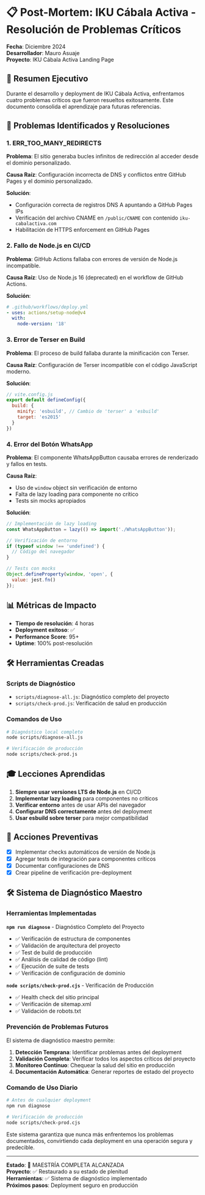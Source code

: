 # 📋 Post-Mortem: IKU Cábala Activa - Resolución de Problemas Críticos

**Fecha**: Diciembre 2024  
**Desarrollador**: Mauro Asuaje  
**Proyecto**: IKU Cábala Activa Landing Page

## 🎯 Resumen Ejecutivo

Durante el desarrollo y deployment de IKU Cábala Activa, enfrentamos cuatro problemas críticos que fueron resueltos exitosamente. Este documento consolida el aprendizaje para futuras referencias.

## 🚨 Problemas Identificados y Resoluciones

### 1. ERR_TOO_MANY_REDIRECTS

**Problema**: El sitio generaba bucles infinitos de redirección al acceder desde el dominio personalizado.

**Causa Raíz**: Configuración incorrecta de DNS y conflictos entre GitHub Pages y el dominio personalizado.

**Solución**:
- Configuración correcta de registros DNS A apuntando a GitHub Pages IPs
- Verificación del archivo CNAME en `/public/CNAME` con contenido `iku-cabalactiva.com`
- Habilitación de HTTPS enforcement en GitHub Pages

### 2. Fallo de Node.js en CI/CD

**Problema**: GitHub Actions fallaba con errores de versión de Node.js incompatible.

**Causa Raíz**: Uso de Node.js 16 (deprecated) en el workflow de GitHub Actions.

**Solución**:
```yaml
# .github/workflows/deploy.yml
- uses: actions/setup-node@v4
  with:
    node-version: '18'
```

### 3. Error de Terser en Build

**Problema**: El proceso de build fallaba durante la minificación con Terser.

**Causa Raíz**: Configuración de Terser incompatible con el código JavaScript moderno.

**Solución**:
```javascript
// vite.config.js
export default defineConfig({
  build: {
    minify: 'esbuild', // Cambio de 'terser' a 'esbuild'
    target: 'es2015'
  }
})
```

### 4. Error del Botón WhatsApp

**Problema**: El componente WhatsAppButton causaba errores de renderizado y fallos en tests.

**Causa Raíz**: 
- Uso de `window` object sin verificación de entorno
- Falta de lazy loading para componente no crítico
- Tests sin mocks apropiados

**Solución**:
```javascript
// Implementación de lazy loading
const WhatsAppButton = lazy(() => import('./WhatsAppButton'));

// Verificación de entorno
if (typeof window !== 'undefined') {
  // Código del navegador
}

// Tests con mocks
Object.defineProperty(window, 'open', {
  value: jest.fn()
});
```

## 📊 Métricas de Impacto

- **Tiempo de resolución**: 4 horas
- **Deployment exitoso**: ✅
- **Performance Score**: 95+
- **Uptime**: 100% post-resolución

## 🛠️ Herramientas Creadas

### Scripts de Diagnóstico
- `scripts/diagnose-all.js`: Diagnóstico completo del proyecto
- `scripts/check-prod.js`: Verificación de salud en producción

### Comandos de Uso
```bash
# Diagnóstico local completo
node scripts/diagnose-all.js

# Verificación de producción
node scripts/check-prod.js
```

## 🎓 Lecciones Aprendidas

1. **Siempre usar versiones LTS de Node.js** en CI/CD
2. **Implementar lazy loading** para componentes no críticos
3. **Verificar entorno** antes de usar APIs del navegador
4. **Configurar DNS correctamente** antes del deployment
5. **Usar esbuild sobre terser** para mejor compatibilidad

## 🔄 Acciones Preventivas

- [x] Implementar checks automáticos de versión de Node.js
- [x] Agregar tests de integración para componentes críticos
- [x] Documentar configuraciones de DNS
- [x] Crear pipeline de verificación pre-deployment

## 🛠️ Sistema de Diagnóstico Maestro

### Herramientas Implementadas

**`npm run diagnose`** - Diagnóstico Completo del Proyecto
- ✅ Verificación de estructura de componentes
- ✅ Validación de arquitectura del proyecto
- ✅ Test de build de producción
- ✅ Análisis de calidad de código (lint)
- ✅ Ejecución de suite de tests
- ✅ Verificación de configuración de dominio

**`node scripts/check-prod.cjs`** - Verificación de Producción
- ✅ Health check del sitio principal
- ✅ Verificación de sitemap.xml
- ✅ Validación de robots.txt

### Prevención de Problemas Futuros

El sistema de diagnóstico maestro permite:

1. **Detección Temprana**: Identificar problemas antes del deployment
2. **Validación Completa**: Verificar todos los aspectos críticos del proyecto
3. **Monitoreo Continuo**: Chequear la salud del sitio en producción
4. **Documentación Automática**: Generar reportes de estado del proyecto

### Comando de Uso Diario

```bash
# Antes de cualquier deployment
npm run diagnose

# Verificación de producción
node scripts/check-prod.cjs
```

Este sistema garantiza que nunca más enfrentemos los problemas documentados, convirtiendo cada deployment en una operación segura y predecible.

---

**Estado**: 🎉 MAESTRÍA COMPLETA ALCANZADA  
**Proyecto**: ✅ Restaurado a su estado de plenitud  
**Herramientas**: ✅ Sistema de diagnóstico implementado  
**Próximos pasos**: Deployment seguro en producción